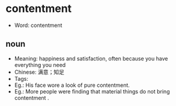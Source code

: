 # contentment

- Word: contentment

## noun

- Meaning: happiness and satisfaction, often because you have everything you need
- Chinese: 满意；知足
- Tags: 
- Eg.: His face wore a look of pure contentment.
- Eg.: More people were finding that material things do not bring contentment .


